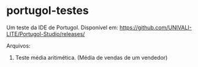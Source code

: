 # portugol-testes
Um teste da IDE de Portugol.
Disponível em: https://github.com/UNIVALI-LITE/Portugol-Studio/releases/

Arquivos:
1. Teste média aritimética. (Média de vendas de um vendedor)
